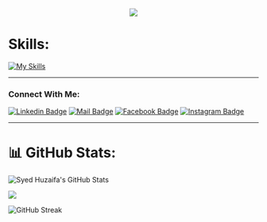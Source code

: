 
<h1 align="center">
  <a href="https://git.io/typing-svg">
    <img src="https://readme-typing-svg.herokuapp.com/?lines=Hello,+There!+👋;This+is+Syed+Huzaifa....;Open-Source+Enthusiast..;Learning+In+Public..;Nice+to+meet+you!&center=true&size=30">
  </a>
</h1>

    
# Skills: 
[![My Skills](https://skillicons.dev/icons?i=html,css,bootstrap,tailwind,cs,dotnet,js,ts,react,next,nodejs,express,mongodb,postgresql,firebase,figma,git,github,postman,prisma&perline=10)](https://skillicons.dev)


---

### Connect With Me:

[![Linkedin Badge](https://img.shields.io/badge/LinkedIn-0077B5?style=for-the-badge&logo=linkedin&logoColor=white)](https://www.linkedin.com/in/syed-huzaifa-bukhari-b866421b3/) 
[![Mail Badge](https://img.shields.io/badge/Gmail-D14836?style=for-the-badge&logo=gmail&logoColor=white)](mailto:huzaifaali417@gmail.com)
[![Facebook Badge](https://img.shields.io/badge/Facebook-1877F2?style=for-the-badge&logo=facebook&logoColor=white)](https://www.facebook.com/muhammadhuzaifa.ali.7/)
[![Instagram Badge](https://img.shields.io/badge/Instagram-E4405F?style=for-the-badge&logo=instagram&logoColor=white)](https://www.instagram.com/huzaifa417/?igsh=MTVkcDhwaHR3ejl3Mw%3D%3D&utm_source=qr)

---

# 📊 GitHub Stats:

<div align="start">
  <img src="https://github-readme-stats.vercel.app/api?username=SyedHuzaifa417&show_icons=true&hide_border=false&line_height=20&title_color=7A7ADB&icon_color=2234AE&text_color=D3D3D3&bg_color=0,000000,130F40" alt="Syed Huzaifa's GitHub Stats" />
</div>

![](https://github-readme-stats.vercel.app/api/top-langs/?username=SyedHuzaifa417&theme=radical&border=false&include_all_commits=true&count_private=true&layout=compact&title_color=004cff&bg_color=0,000000,130F40)


![GitHub Streak](https://github-readme-streak-stats.herokuapp.com/?user=SyedHuzaifa417&theme=radical&hide_border=false&bg_color=0,000000,130F40&stroke=8000ff&ring=004cff&fire=ff8800&currStreakLabel=004cff)

